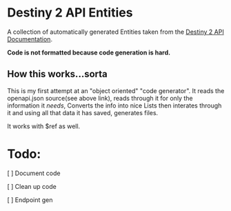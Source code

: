# Destiny 2 API Entities

A collection of automatically generated Entities taken from the [Destiny 2 API Documentation](https://github.com/Bungie-net/api/blob/master/openapi.json).

**Code is not formatted because code generation is hard.**

## How this works...sorta

This is my first attempt at an "object oriented" "code generator". It reads the openapi.json source(see above link), reads through it for only the information it *needs*, Converts the info into nice Lists then interates through it and using all that data it has saved, generates files. 

It works with $ref as well.

# Todo:

[ ] Document code

[ ] Clean up code

[ ] Endpoint gen
